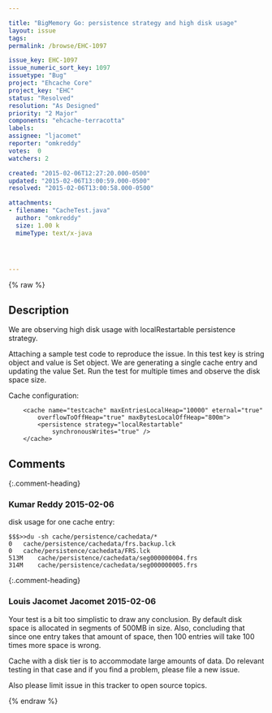 ```yaml
---

title: "BigMemory Go: persistence strategy and high disk usage"
layout: issue
tags: 
permalink: /browse/EHC-1097

issue_key: EHC-1097
issue_numeric_sort_key: 1097
issuetype: "Bug"
project: "Ehcache Core"
project_key: "EHC"
status: "Resolved"
resolution: "As Designed"
priority: "2 Major"
components: "ehcache-terracotta"
labels: 
assignee: "ljacomet"
reporter: "omkreddy"
votes:  0
watchers: 2

created: "2015-02-06T12:27:20.000-0500"
updated: "2015-02-06T13:00:59.000-0500"
resolved: "2015-02-06T13:00:58.000-0500"

attachments:
- filename: "CacheTest.java"
  author: "omkreddy"
  size: 1.00 k
  mimeType: text/x-java




---
```


{% raw %}

## Description

<div markdown="1" class="description">

We are observing high disk usage with  localRestartable persistence strategy.

Attaching a sample test code to reproduce the issue.  In this test key is string object and value is Set<Long> object. We are generating a single cache entry and updating the value Set<Long>.    Run the test for multiple times and observe the disk space size. 

Cache configuration:

```
	<cache name="testcache" maxEntriesLocalHeap="10000" eternal="true"
		overflowToOffHeap="true" maxBytesLocalOffHeap="800m">
		<persistence strategy="localRestartable"
			synchronousWrites="true" />
	</cache>
```


</div>

## Comments


{:.comment-heading}
### **Kumar Reddy** <span class="date">2015-02-06</span>

<div markdown="1" class="comment">

disk usage for one cache entry:


```
$$$>>du -sh cache/persistence/cachedata/*
0	cache/persistence/cachedata/frs.backup.lck
0	cache/persistence/cachedata/FRS.lck
513M	cache/persistence/cachedata/seg000000004.frs
314M	cache/persistence/cachedata/seg000000005.frs
```


</div>


{:.comment-heading}
### **Louis Jacomet Jacomet** <span class="date">2015-02-06</span>

<div markdown="1" class="comment">

Your test is a bit too simplistic to draw any conclusion.
By default disk space is allocated in segments of 500MB in size.
Also, concluding that since one entry takes that amount of space, then 100 entries will take 100 times more space is wrong.

Cache with a disk tier is to accommodate large  amounts of data. Do relevant testing in that case and if you find a problem, please file a new issue.

Also please limit issue in this tracker to open source topics.

</div>



{% endraw %}
